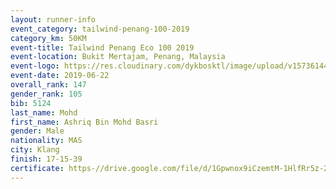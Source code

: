 ```yaml
--- 
layout: runner-info 
event_category: tailwind-penang-100-2019 
category_km: 50KM 
event-title: Tailwind Penang Eco 100 2019 
event-location: Bukit Mertajam, Penang, Malaysia 
event-logo: https://res.cloudinary.com/dykbosktl/image/upload/v1573614442/Logo/Logo_gqlzi3.jpg 
event-date: 2019-06-22 
overall_rank: 147
gender_rank: 105
bib: 5124
last_name: Mohd
first_name: Ashriq Bin Mohd Basri
gender: Male
nationality: MAS
city: Klang
finish: 17-15-39
certificate: https-//drive.google.com/file/d/1Gpwnox9iCzemtM-1HlfRr5z-2FDbBm9/view?usp=sharing
--- 
```

